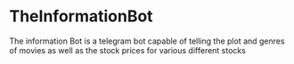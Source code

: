 # TheInformationBot
The information Bot is a telegram bot capable of telling the plot and genres of movies as well as the stock prices for various different stocks
